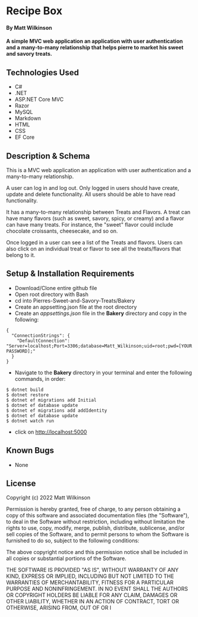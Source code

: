 # Recipe Box

#### By Matt Wilkinson

#### A simple MVC web application an application with user authentication and a many-to-many relationship that helps pierre to market his sweet and savory treats.

## Technologies Used

* C#
* .NET
* ASP.NET Core MVC
* Razor
* MySQL
* Markdown
* HTML
* CSS
* EF Core

## Description & Schema

This is a MVC web application an application with user authentication and a many-to-many relationship. 

A user can log in and log out. Only logged in users should have create, update and delete functionality. All users should be able to have read functionality.
 
It has a many-to-many relationship between Treats and Flavors. A treat can have many flavors (such as sweet, savory, spicy, or creamy) and a flavor can have many treats. For instance, the "sweet" flavor could include chocolate croissants, cheesecake, and so on.

Once logged in a user can see a list of the Treats and flavors. Users can also click on an individual treat or flavor to see all the treats/flavors that belong to it.

## Setup & Installation Requirements

* Download/Clone entire github file
* Open root directory with Bash
* cd into Pierres-Sweet-and-Savory-Treats/Bakery
* Create an appsetting.json file at the root directory
* Create an _appsettings.json_ file in the __Bakery__ directory and copy in the following:

```
{ 
  "ConnectionStrings": { 
    "DefaultConnection": "Server=localhost;Port=3306;database=Matt_Wilkinson;uid=root;pwd=[YOUR PASSWORD];" 
  } 
}
```

* Navigate to the __Bakery__ directory in your terminal and enter the following commands, in order:
```console
$ dotnet build
$ dotnet restore
$ dotnet ef migrations add Initial
$ dotnet ef database update
$ dotnet ef migrations add addIdentity
$ dotnet ef database update
$ dotnet watch run
```
* click on  <http://localhost:5000>

## Known Bugs

* None


## License

Copyright (c) 2022 Matt Wilkinson

Permission is hereby granted, free of charge, to any person obtaining a copy
of this software and associated documentation files (the "Software"), to deal
in the Software without restriction, including without limitation the rights
to use, copy, modify, merge, publish, distribute, sublicense, and/or sell
copies of the Software, and to permit persons to whom the Software is
furnished to do so, subject to the following conditions:

The above copyright notice and this permission notice shall be included in all
copies or substantial portions of the Software.

THE SOFTWARE IS PROVIDED "AS IS", WITHOUT WARRANTY OF ANY KIND, EXPRESS OR
IMPLIED, INCLUDING BUT NOT LIMITED TO THE WARRANTIES OF MERCHANTABILITY,
FITNESS FOR A PARTICULAR PURPOSE AND NONINFRINGEMENT. IN NO EVENT SHALL THE
AUTHORS OR COPYRIGHT HOLDERS BE LIABLE FOR ANY CLAIM, DAMAGES OR OTHER
LIABILITY, WHETHER IN AN ACTION OF CONTRACT, TORT OR OTHERWISE, ARISING FROM,
OUT OF OR I
  
